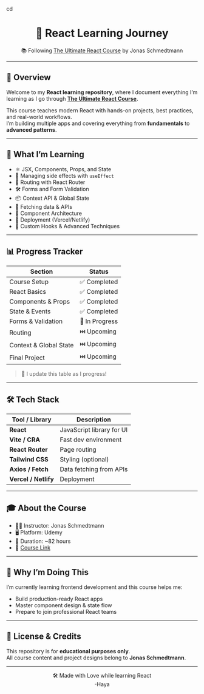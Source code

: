 cd 
<h1 align="center">🚀 React Learning Journey</h1>
<p align="center">
  📚 Following <a href="https://www.udemy.com/course/the-ultimate-react-course/?couponCode=25BBPMXINACTIVE">The Ultimate React Course</a> by Jonas Schmedtmann
</p>

---

## 📌 Overview

Welcome to my **React learning repository**, where I document everything I’m learning as I go through [**The Ultimate React Course**](https://www.udemy.com/course/the-ultimate-react-course/?couponCode=25BBPMXINACTIVE).

This course teaches modern React with hands-on projects, best practices, and real-world workflows.  
I’m building multiple apps and covering everything from **fundamentals** to **advanced patterns**.

---

## 🎯 What I’m Learning

- ⚛️ JSX, Components, Props, and State
- 🧠 Managing side effects with `useEffect`
- 🧩 Routing with React Router
- 🛠️ Forms and Form Validation
- 📦 Context API & Global State
- 📡 Fetching data & APIs
- 🧱 Component Architecture
- 🚀 Deployment (Vercel/Netlify)
- 🔁 Custom Hooks & Advanced Techniques

---

## 📊 Progress Tracker

| Section                          | Status        |
|----------------------------------|---------------|
| Course Setup                     | ✅ Completed   |
| React Basics                     | ✅ Completed   |
| Components & Props               | ✅ Completed   |
| State & Events                   | ✅ Completed   |
| Forms & Validation               | 🔄 In Progress |
| Routing                          | ⏭️ Upcoming    |
| Context & Global State           | ⏭️ Upcoming    |
| Final Project                    | ⏭️ Upcoming    |

> 🧩 I update this table as I progress!

---

## 🛠️ Tech Stack

| Tool / Library      | Description                       |
|---------------------|-----------------------------------|
| **React**           | JavaScript library for UI         |
| **Vite / CRA**      | Fast dev environment              |
| **React Router**    | Page routing                      |
| **Tailwind CSS**    | Styling (optional)                |
| **Axios / Fetch**   | Data fetching from APIs           |
| **Vercel / Netlify**| Deployment                        |

---

## 🎓 About the Course

- 👨‍🏫 Instructor: Jonas Schmedtmann  
- 🖥️ Platform: Udemy  
- 📅 Duration: ~82 hours  
- 🔗 [Course Link](https://www.udemy.com/course/the-ultimate-react-course/?couponCode=25BBPMXINACTIVE)

---

## 🧠 Why I’m Doing This

I’m currently learning frontend development and this course helps me:

- Build production-ready React apps  
- Master component design & state flow  
- Prepare to join professional React teams  

---

## 📜 License & Credits

This repository is for **educational purposes only**.  
All course content and project designs belong to **Jonas Schmedtmann**.

---

<p align="center">
  🛠️ Made with Love while learning React
  <br>
  -Haya
</p>

